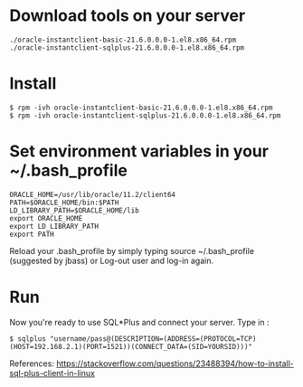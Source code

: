 # Download tools on your server
    ./oracle-instantclient-basic-21.6.0.0.0-1.el8.x86_64.rpm
    ./oracle-instantclient-sqlplus-21.6.0.0.0-1.el8.x86_64.rpm

# Install

    $ rpm -ivh oracle-instantclient-basic-21.6.0.0.0-1.el8.x86_64.rpm
    $ rpm -ivh oracle-instantclient-sqlplus-21.6.0.0.0-1.el8.x86_64.rpm

# Set environment variables in your ~/.bash_profile

    ORACLE_HOME=/usr/lib/oracle/11.2/client64
    PATH=$ORACLE_HOME/bin:$PATH
    LD_LIBRARY_PATH=$ORACLE_HOME/lib
    export ORACLE_HOME
    export LD_LIBRARY_PATH
    export PATH

Reload your .bash_profile by simply typing source ~/.bash_profile (suggested by jbass) or Log-out user and log-in again.

# Run
Now you're ready to use SQL*Plus and connect your server. Type in :

    $ sqlplus "username/pass@(DESCRIPTION=(ADDRESS=(PROTOCOL=TCP)(HOST=192.168.2.1)(PORT=1521))(CONNECT_DATA=(SID=YOURSID)))"


References: https://stackoverflow.com/questions/23488394/how-to-install-sql-plus-client-in-linux